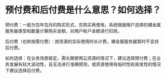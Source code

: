 # 预付费和后付费是什么意思？如何选择？<a name="bms_faq_0024"></a>

预付费：一般为包年包月的购买形式，先购买再使用，系统根据用户选择的裸金属服务器类型和数量计算购买金额，对用户帐户金额进行扣除。

后付费（也称按需付费）：按资源的实际使用时长计费，裸金属服务器暂时不支持后付费。

如何选择：在业务场景稳定，需长期使用云资源的情况下，建议选择预付费；在业务发展有较大波动性，且无法进行准确预测，或资源使用有临时性和突发性的情况下建议选择后付费。

